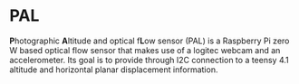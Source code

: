 # PAL

**P**hotographic **A**ltitude and optical f**L**ow sensor (PAL) is a Raspberry Pi zero W based optical flow sensor that makes use of a logitec webcam and an accelerometer. Its goal is to provide through I2C connection to a teensy 4.1 altitude and horizontal planar displacement information. 